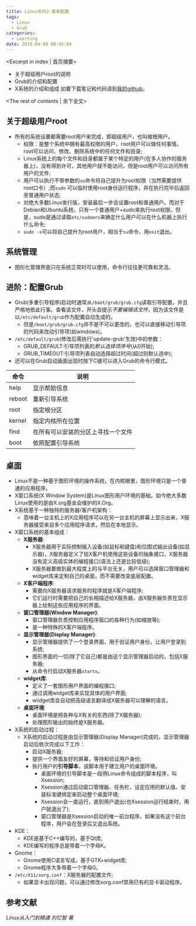 ```yaml
---
title: Linux系列2-基本配置
tags:
  - Linux
  - Grub
categories:
  - Learning
date: 2018-04-09 00:45:04
---
```


<Excerpt in index | 首页摘要> 
- 关于超级用户root的说明
- Grub的介绍和配置
- X系统的介绍和组成
如要下载笔记和代码请到[我的github](https://github.com/yucicheung/LearningNotes/tree/master/Linux)。
<!-- more -->
<The rest of contents | 余下全文>

## 关于超级用户root
- 所有的系统设置都需要root用户来完成，即超级用户，也叫做根用户。
  - 权限：是整个系统中拥有最高权限的用户，root用户可以做任何事情。root可以访问、修改、删除系统中的任何文件和目录;
  - Linux系统上的每个文件和目录都属于某个特定的用户(在多人协作的服务器上)，没有得到许可，其他用户就不能访问，但是root用户可以访问所有用户的文件;
  - 用户可以执行不带参数的`su`命令将自己提升为root权限（当然需要提供root口令）;而`sudo` 可以临时使用root身份运行程序，并在执行完毕后返回至普通用户状态;
  - 对绝大多数Linux发行版，安装最后一步会设置root和普通用户。而对于Debian和Ubuntu系统，只有一个普通用户+sudo来执行root权限。但是，sudo是通过读取`etc/sudoers`来确定什么用户可以在什么机器上执行什么命令;
  - `sudo -s`可以将自己提升为root用户，相当于`su`命令，用`exit`退出。
## 系统管理
- 图形化管理界面只在系统正常时可以使用，命令行往往更可靠和灵活。
## 进阶：配置Grub
- Grub(多重引导程序)启动时通常从`/boot/grub/grub.cfg`读取引导配置，并且严格地依此行事。查看该文件，开头会提示*不要编辑该文件*，因为该文件是以`/etc/default/grub`作为配置自动生成的。
  - 但是`/boot/grub/grub.cfg`并不是不可以更改的，也可以直接移动引导项的代码来改动引导项(如windows)。
- `/etc/default/grub`(修改后需执行'update-grub'生效)中的参数：
  - GRUB_DEFAULT:引导项列表的*默认选择项序号*(从0开始);
  - GRUB_TIMEOUT:引导项列表自动选择超过时间(超过则默认选中);
- 还可以在Grub启动画面出现时按下C键可以进入Grub的命令行模式。

| 命令 | 说明 |
| --- | --- |
| help | 显示帮助信息 |
| reboot | 重新引导系统 |
| root | 指定根分区 |
| kernel | 指定内核所在位置 |
| find | 在所有可以安装的分区上寻找一个文件 |
| boot | 依照配置引导系统 |

## 桌面
- Linux不是一种基于图形环境的操作系统，在内核眼里，图形环境只是一个普通的应用程序。
- X窗口系统(X Window System)是Linux图形用户环境的基础。如今绝大多数Linux使用的是由X.org基金会维护的X.Org。
- X系统基于一种独特的服务器/客户机架构：
  - 意味着一台主机上的X应用程序可以在另一台主机的屏幕上显示出来，X服务器接受来自多个应用程序请求，然后在本地显示。
- X窗口系统的基本组成：
  - **X服务器**:
	- X服务器用于实际控制输入设备(如鼠标和键盘)和位图式输出设备(如显示器)，X服务器定义了给X客户机使用这些设备的抽象接口，X服务器没有定义高级实体的编程接口(语法上还是比较低级);
	- X服务器要做到最大程度上的与平台无关，用户可以选择窗口管理器和widget库来定制自己的桌面，而不需要改变底层配置。
  - **X客户端程序**:
	- 需要向X服务器请求服务的程序就是X客户端程序;
	- 它们运行时需要把自己的长相描述给X服务器，由X服务器负责在显示器上绘制这些应用程序的界面。
  - **窗口管理器(Window Manager)**:
	- 窗口管理器负责控制应用程序窗口的各种行为(如缩放等);
	- 是一种特殊的X客户端程序。
  - **显示管理器(Display Manager)**:
	- 显示管理器提供了一个登录界面，用于验证用户身份，让用户登录到系统;
	- 图形界面的一切(除了它自己)都是由这个显示管理器启动的，包括X服务器;
	- 从命令行启动X服务器`startx`。
  - **widget库**:
	- 定义了一套图形用户界面的编程接口;
	- 通过调用widget库来实现具体的用户界面;
	- wiidget库会自动把高级语言翻译成X服务器可以理解的语言。
  - **桌面环境**:
	- 桌面环境是把各种与X有关的东西(除了X服务器);
	- 处理图形输出的始终是X服务器。
- X系统的启动过程：
  - X系统的启动过程是由显示管理器(Display Manager)完成的，显示管理器启动后依次完成以下工作：
	- 启动X服务器;
	- 提供一个界面友好的屏幕，等待和验证用户身份;
	- 执行用户的**引导脚本**，该脚本用于建立用户的桌面环境。
	  - 桌面环境的引导脚本是一段用Linux命令组成的脚本程序，叫Xsession;	
	  - Xsession通过启动窗口管理器、任务栏，设定应用的默认值、安装标准键绑定来启动整个桌面环境;
	  - Xsession会一直运行，直到用户退出(也Xsession运行结束时，用户就退出了);
	  - 窗口管理器是Xsession启动的唯一前台程序，如果没有这个前台程序，用户会在登录后又退出系统。
- KDE：
  - KDE是基于C++编写的，基于Qt库;
  - KDE编写的程序总是带着一个字母K。
- Gnome：
  - Gnome使用C语言写成，基于GTK+widget库;
  - Gnome程序大多带着一个字母G。
- `/etc/X11/xorg.conf`：X服务器的配置文件;
  - 如果显卡出现问题，可以通过修改xorg.conf禁用已有的显卡驱动程序。
## 参考文献
*Linux从入门到精通 刘忆智 著*
